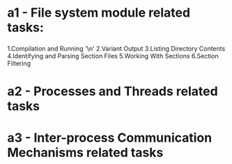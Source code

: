 # a1 - File system module related tasks:
###
1.Compilation and Running '\n'
2.Variant Output
3.Listing Directory Contents
4.Identifying and Parsing Section Files
5.Working With Sections
6.Section Filtering
###
# a2 - Processes and Threads related tasks
# a3 - Inter-process Communication Mechanisms related tasks
